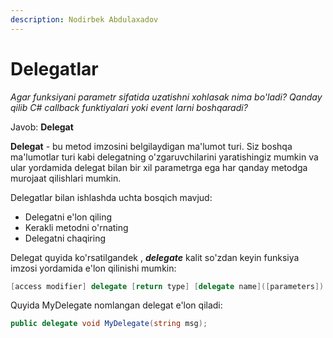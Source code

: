 ```yaml
---
description: Nodirbek Abdulaxadov
---
```


# Delegatlar

_Agar funksiyani parametr sifatida uzatishni xohlasak nima bo'ladi?
Qanday qilib C# callback funktiyalari yoki event larni boshqaradi?_

Javob: **Delegat**

**Delegat** - bu metod imzosini belgilaydigan ma'lumot turi. Siz boshqa ma'lumotlar turi kabi delegatning o'zgaruvchilarini yaratishingiz mumkin va ular yordamida delegat bilan bir xil parametrga ega har qanday metodga murojaat qilishlari mumkin.

Delegatlar bilan ishlashda uchta bosqich mavjud:
* Delegatni e'lon qiling
* Kerakli metodni o'rnating
* Delegatni chaqiring

Delegat quyida ko'rsatilgandek , **_delegate_** kalit so'zdan keyin funksiya imzosi yordamida e'lon qilinishi mumkin:

```csharp
[access modifier] delegate [return type] [delegate name]([parameters])
```

Quyida MyDelegate nomlangan delegat e'lon qiladi:

```csharp
public delegate void MyDelegate(string msg);
```
